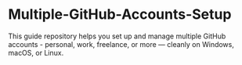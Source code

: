 # Multiple-GitHub-Accounts-Setup
This guide repository helps you set up and manage multiple GitHub accounts - personal, work, freelance, or more — cleanly on Windows, macOS, or Linux.
